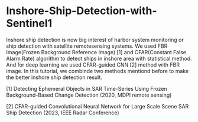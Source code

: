 # Inshore-Ship-Detection-with-Sentinel1
Inshore ship detection is now big interest of harbor system monitoring or ship detection with satellite remotesensing systems. We used FBR Image(Frozen Background Reference Image) [1] and CFAR(Constant False Alarm Rate) algorithm to detect ships in inshore area with statistical method. And for deep learning we used CFAR-guided CNN [2] method with FBR image. In this tutorial, we combinde two methods mentiond before to make the better inshore ship detection result.

[1] Detecting Ephemeral Objects in SAR Time-Series Using Frozen Background-Based Change Detection (2020, MDPI remote sensing)

[2] CFAR-guided Convolutional Neural Network for Large Scale Scene SAR Ship Detection (2023, IEEE Radar Conference)
